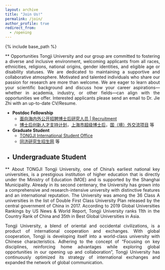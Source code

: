 ```yaml
---
layout: archive
title: "Join Us!"
permalink: /join/
author_profile: true
redirect_from:
  - /opening
---
```


<style> .aligncenter {text-align: center;} </style>
<style> body {text-align: justify} </style> <!-- Justify text. -->

{% include base_path %}

** Opportunities
Tongji University and our group are committed to fostering a diverse and inclusive environment, welcoming applicants from all races, ethnicities, religions, national origins, gender identities, and eligible age or disability statuses. We are dedicated to maintaining a supportive and collaborative atmosphere. Motivated and talented individuals who share our passion for research are more than welcome. We are eager to learn about your scientific background and discuss how your career aspirations—whether in academia, industry, or other fields—can align with the opportunities we offer. Interested applicants please send an email to Dr. Jie Zhi with an up-to-date CV/Resume. 

- **Postdoc Fellowship**
  - [面向海内外公开招聘博士后研究人员 &#124; Recruitment](https://hr.tongji.edu.cn/info/1177/48731.htm)
  - [博士后创新人才支持计划](https://www.chinapostdoctor.org.cn/prod-api/profile/info/fujian/20240206/18a79ece-0837-4eaf-b149-ddaa2003065f.pdf)，[上海市超级博士后](https://www.sh-italent.com/Article/202408/202408130001.shtml)，[国（境）外交流项目](https://www.chinapostdoctor.org.cn/prod-api/profile/info/fujian/20240223/287e7dc9-0966-4772-9ba2-b85dc4979f3c.pdf) 等
- **Graduate Student**
  - [TONGJI International Student Office](https://study.tongji.edu.cn/English/HOME.htm)
  - [同济研究生招生网](https://yz.tongji.edu.cn/) 等
- **Undergraduate Student**
  - 

** About TONGJI
Tongji University, one of China’s earliest national key universities, is a prestigious institution of higher education that is directly under the Ministry of Education (MOE) and is supported by the Shanghai Municipality. Already in its second centenary, the University has grown into a comprehensive and research-intensive university with distinctive features and an international reputation. The University was among the 36 Class A universities in the list of Double First Class University Plan released by the central government of China in 2017. According to 2019 Global Universities Rankings by US News & World Report, Tongji University ranks 11th in the Country Rank of China and 35th in Best Global Universities in Asia. 

Tongji University, a blend of oriental and occidental civilizations, is a product of international cooperation and exchanges. With global cooperation, Tongji is developing itself into a world-class university with Chinese characteristics. Adhering to the concept of “Focusing on key disciplines, reinforcing home advantages while exploring global opportunities in our opening up and collaboration”, Tongji University has continuously optimized its strategy of international exchanges and expanded the network of global communication.
